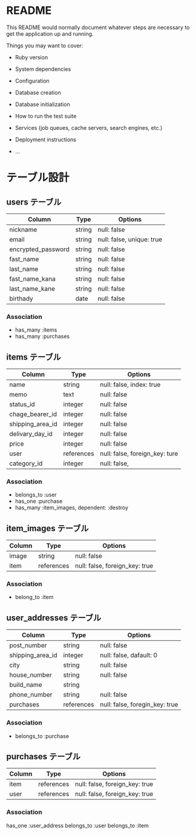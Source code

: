 # README

This README would normally document whatever steps are necessary to get the
application up and running.

Things you may want to cover:

* Ruby version

* System dependencies

* Configuration

* Database creation

* Database initialization

* How to run the test suite

* Services (job queues, cache servers, search engines, etc.)

* Deployment instructions

* ...

# テーブル設計

## users テーブル

| Column             | Type   | Options                   |
| ------------------ | ------ | ------------------------- |
| nickname           | string | null: false               |
| email              | string | null: false, unique: true |
| encrypted_password | string | null: false               |
| fast_name          | string | null: false               |
| last_name          | string | null: false               |
| fast_name_kana     | string | null: false               |
| last_name_kane     | string | null: false               |
| birthady           | date   | null: false               |
### Association
* has_many :items
* has_many :purchases

## items テーブル

| Column           | Type       | Options                           |
| ---------------- | ---------- | ----------------------------------|
| name             | string     | null: false, index: true          |
| memo             | text       | null: false                       |
| status_id        | integer    | null: false                       |
| chage_bearer_id  | integer    | null: false                       |
| shipping_area_id | integer    | null: false                       |
| delivary_day_id  | integer    | null: false                       |
| price            | integer    | null: false                       |
| user             | references | null: false, foreign_key: ture    |
| category_id      | integer    | null: false,                      |

### Association
* belongs_to :user
* has_one :purchase
* has_many :item_images, dependent: :destroy

## item_images テーブル
| Column   | Type       | Options                        |
| ---------| ---------- | ------------------------------ |
| image    | string     | null: false                    |
| item     | references | null: false, foreign_key: true |

### Association
* belong_to :item

## user_addresses テーブル

| Column            | Type       | Options                        |
| ----------------- | ---------- | ------------------------------ |
| post_number       | string     | null: false                    |
| shipping_area_id  | integer    | null: false, dafault: 0        |
| city              | string     | null: false                    |
| house_number      | string     | null: false                    |
| build_name        | string     |                                |
| phone_number      | string     | null: false                    |
| purchases         | references | null: false, foregin_key: true |

### Association
* belongs_to :purchase

## purchases テーブル

| Column            | Type       | Options |
| ----------------- | ---------- | ------- |
| item              | references | null: false, foreign_key: true |
| user              | references | null: false, foreign_key: true |

### Association
has_one :user_address
belongs_to :user
belongs_to :item
